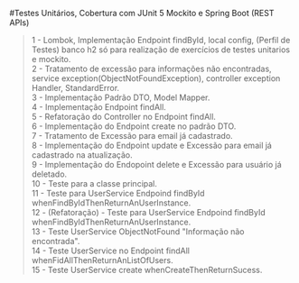 #Testes Unitários, Cobertura com JUnit 5 Mockito e Spring Boot (REST APIs)


> 1 - Lombok, Implementação Endpoint findById, local config, (Perfil de Testes) banco h2 só para realização de exercícios de testes unitarios e mockito. <br />
> 2 - Tratamento de excessão para informações não encontradas, service exception(ObjectNotFoundException), controller exception Handler, StandardError. <br />
> 3 - Implementação Padrão DTO, Model Mapper. <br/>
> 4 - Implementação Endpoint findAll. <br/>
> 5 - Refatoração do Controller no Endpoint findAll. <br/>
> 6 - Implementação do Endpoint create no padrão DTO. <br/>
> 7 - Tratamento de Excessão para email já cadastrado. <br/>
> 8 - Implementação do Endpoint update e Excessão para email já cadastrado na atualização. <br/>
> 9 - Implementação do Endopoint delete e Excessão para usuário já deletado. <br/>
> 10 - Teste para a classe principal. </br>
> 11 - Teste para UserService Endpoind findById  whenFindByIdThenReturnAnUserInstance. <br/>
> 12 - (Refatoração) - Teste para UserService Endpoind findById  whenFindByIdThenReturnAnUserInstance. <br/>
> 13 - Teste UserService ObjectNotFound "Informação não encontrada". <br/>
> 14 - Teste UserService no Endpoint findAll  whenFidAllThenReturnAnListOfUsers. <br/>
> 15 - Teste UserService create  whenCreateThenReturnSucess.  <br/>


 

